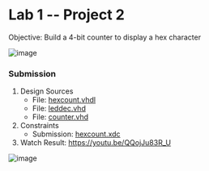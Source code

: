 # Lab 1 -- Project 2
Objective: Build a 4-bit counter to display a hex character

![image](https://user-images.githubusercontent.com/26263012/157110072-59a49d64-f76e-4fb8-aa63-32b3b271e92d.png)

### Submission
1. Design Sources
   * File: [hexcount.vhdl](./hexcount.vhd)
   * File: [leddec.vhd](./leddec.vhd)
   * File: [counter.vhd](./counter.vhd)
2. Constraints
   * Submission: [hexcount.xdc](./hexcount.xdc)
3. Watch Result: https://youtu.be/QQojJu83R_U

![image](https://user-images.githubusercontent.com/26263012/157118565-1b2f095e-f7e0-4a09-9f39-8606e8d24c24.png)
  

